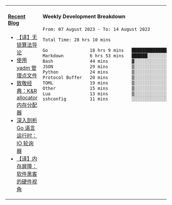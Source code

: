 <table width="960px">
<tr>
<td valign="top" width="50%">

#### <a href="https://www.kongjun18.me" target="_blank">Recent Blog</a>

<!-- BLOG-POST-LIST:START -->
- [【译】无锁算法导论](https://kongjun18.github.io/posts/2023/07/14/)
- [使用 yadm 管理点文件](https://kongjun18.github.io/posts/2023/04/07/)
- [致敬经典：K&amp;R allocator 内存分配器](https://kongjun18.github.io/posts/2022/12/12/)
- [深入剖析 Go 语言运行时：IO 轮询器](https://kongjun18.github.io/posts/2022/11/21/)
- [【译】内存屏障：软件黑客的硬件视角](https://kongjun18.github.io/posts/2022/11/03/)
<!-- BLOG-POST-LIST:END -->

</td>
<td valign="top" width="50%">

#### Weekly Development Breakdown

<!--START_SECTION:waka-->

```txt
From: 07 August 2023 - To: 14 August 2023

Total Time: 28 hrs 10 mins

Go                18 hrs 9 mins   ████████████████░░░░░░░░░   64.47 %
Markdown          6 hrs 53 mins   ██████░░░░░░░░░░░░░░░░░░░   24.47 %
Bash              44 mins         ▓░░░░░░░░░░░░░░░░░░░░░░░░   02.63 %
JSON              29 mins         ▒░░░░░░░░░░░░░░░░░░░░░░░░   01.76 %
Python            24 mins         ▒░░░░░░░░░░░░░░░░░░░░░░░░   01.46 %
Protocol Buffer   20 mins         ▒░░░░░░░░░░░░░░░░░░░░░░░░   01.24 %
TOML              19 mins         ▒░░░░░░░░░░░░░░░░░░░░░░░░   01.17 %
Other             15 mins         ▒░░░░░░░░░░░░░░░░░░░░░░░░   00.94 %
Lua               13 mins         ▒░░░░░░░░░░░░░░░░░░░░░░░░   00.83 %
sshconfig         11 mins         ░░░░░░░░░░░░░░░░░░░░░░░░░   00.66 %
```

<!--END_SECTION:waka-->
</td>
</tr>

</table>
